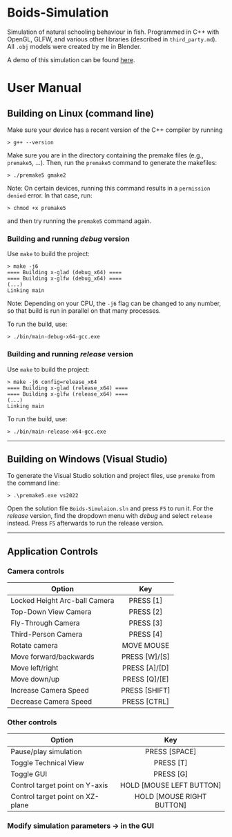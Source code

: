 # Boids-Simulation

Simulation of natural schooling behaviour in fish. Programmed in C++ with OpenGL, GLFW, and various other libraries (described in `third_party.md`). All `.obj` models were created by me in Blender.

A demo of this simulation can be found [here](https://youtu.be/mlxYGclOZXI).

# User Manual

## Building on Linux (command line)

Make sure your device has a recent version of the C++ compiler by running
```
> g++ --version
```
Make sure you are in the directory containing the premake files (e.g., `premake5`, ...). Then, run the `premake5` command to generate the makefiles:

```
> ./premake5 gmake2
```

Note: On certain devices, running this command results in a `permission denied` error. In that case, run:
```
> chmod +x premake5
```
and then try running the `premake5` command again.

### Building and running *debug* version

Use `make` to build the project:
```
> make -j6
==== Building x-glad (debug_x64) ====
==== Building x-glfw (debug_x64) ====
(...)
Linking main
```
Note: Depending on your CPU, the `-j6` flag can be changed to any number, so that build is run in parallel on that many processes.

To run the build, use:
```
> ./bin/main-debug-x64-gcc.exe
```

### Building and running *release* version

Use `make` to build the project:
```
> make -j6 config=release_x64
==== Building x-glad (release_x64) ====
==== Building x-glfw (release_x64) ====
(...)
Linking main
```
To run the build, use:
```
> ./bin/main-release-x64-gcc.exe
```

***

## Building on Windows (Visual Studio)

To generate the Visual Studio solution and project files, use `premake` from the command line:
```
> .\premake5.exe vs2022
```
Open the solution file `Boids-Simulaion.sln` and press `F5` to run it. For the *release* version, find the dropdown menu with *debug* and select `release` instead. Press `F5` afterwards to run the release version.

***

## Application Controls

### Camera controls

| Option | Key |
|--------|:---:|
| Locked Height Arc-ball Camera | PRESS [1] |
| Top-Down View Camera | PRESS [2] |
| Fly-Through Camera | PRESS [3] |
| Third-Person Camera | PRESS [4] |
| Rotate camera | MOVE MOUSE |
| Move forward/backwards | PRESS [W]/[S] |
| Move left/right | PRESS [A]/[D] |
| Move down/up | PRESS [Q]/[E] |
| Increase Camera Speed | PRESS [SHIFT] |
| Decrease Camera Speed | PRESS [CTRL] |

### Other controls

| Option | Key |
|--------|:---:|
| Pause/play simulation | PRESS [SPACE] |
| Toggle Technical View | PRESS [T] |
| Toggle GUI | PRESS [G] |
| Control target point on Y-axis | HOLD [MOUSE LEFT BUTTON] |
| Control target point on XZ-plane | HOLD [MOUSE RIGHT BUTTON] |


### Modify simulation parameters -> in the GUI

